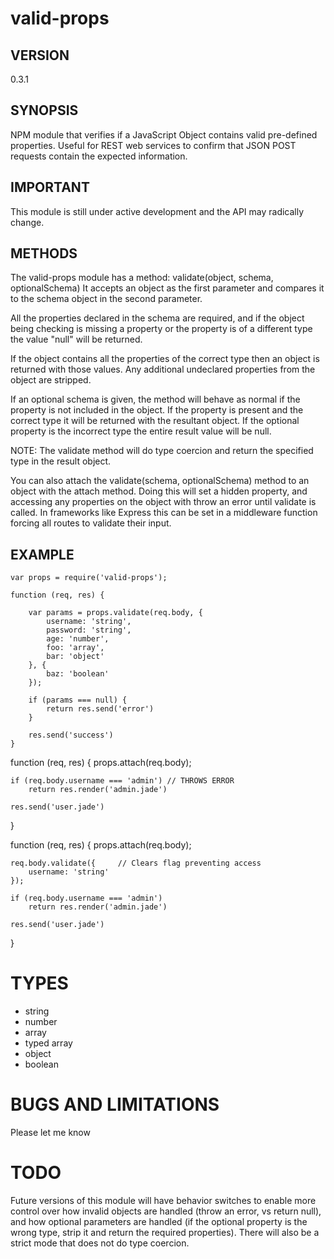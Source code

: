 valid-props
===========

## VERSION
0.3.1

## SYNOPSIS
NPM module that verifies if a JavaScript Object contains valid pre-defined properties. Useful for REST web services to confirm that JSON POST requests contain the expected information.

## IMPORTANT
This module is still under active development and the API may radically change.

## METHODS
The valid-props module has a method: validate(object, schema, optionalSchema)
It accepts an object as the first parameter and compares it to the schema object in the second parameter.

All the properties declared in the schema are required, and if the object being checking is missing a property or the property is of a different type the value "null" will be returned.

If the object contains all the properties of the correct type then an object is returned with those values. Any additional undeclared properties from the object are stripped.

If an optional schema is given, the method will behave as normal if the property is not included in the object. If the property is present and the correct type it will be returned with the resultant object. If the optional property is the incorrect type the entire result value will be null.

NOTE: The validate method will do type coercion and return the specified type in the result object.

You can also attach the validate(schema, optionalSchema) method to an object with the attach method. Doing this will set a hidden property, and accessing any properties on the object with throw an error until validate is called. In frameworks like Express this can be set in a middleware function forcing all routes to validate their input.

## EXAMPLE

    var props = require('valid-props');

    function (req, res) {

        var params = props.validate(req.body, {
            username: 'string',
            password: 'string',
            age: 'number',
            foo: 'array',
            bar: 'object'
        }, {
            baz: 'boolean'
        });

        if (params === null) {
            return res.send('error')
        }

        res.send('success')
    }

function (req, res) {
    props.attach(req.body);

    if (req.body.username === 'admin') // THROWS ERROR
        return res.render('admin.jade')

    res.send('user.jade')
}

function (req, res) {
    props.attach(req.body);

    req.body.validate({     // Clears flag preventing access
        username: 'string'
    });

    if (req.body.username === 'admin')
        return res.render('admin.jade')

    res.send('user.jade')
}

# TYPES
- string
- number
- array
- typed array
- object
- boolean

# BUGS AND LIMITATIONS
Please let me know

# TODO
Future versions of this module will have behavior switches to enable more control over how invalid objects are handled (throw an error, vs return null), and how optional parameters are handled (if the optional property is the wrong type, strip it and return the required properties). There will also be a strict mode that does not do type coercion.

